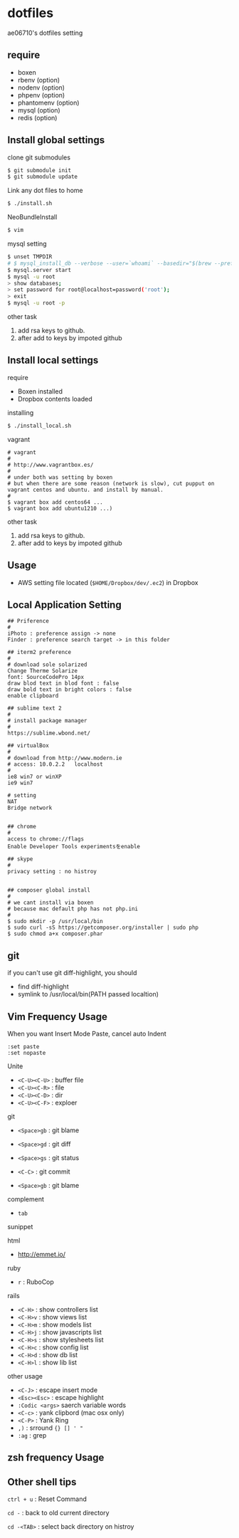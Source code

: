 dotfiles
========

ae06710's dotfiles setting


require
-------

* boxen
* rbenv (option)
* nodenv (option)
* phpenv (option)
* phantomenv (option)
* mysql (option)
* redis (option)


Install global settings
----------------------

clone git submodules

```bash
$ git submodule init
$ git submodule update
```

Link any dot files to home

```bash
$ ./install.sh
```

NeoBundleInstall

```bash
$ vim
```

mysql setting

```bash
$ unset TMPDIR
# $ mysql_install_db --verbose --user=`whoami` --basedir="$(brew --prefix mysql)" --datadir=/usr/local/var/mysql --tmpdir=/tmp
$ mysql.server start
$ mysql -u root
> show databases;
> set password for root@localhost=password('root');
> exit
$ mysql -u root -p
```

other task

1. add rsa keys to github.
2. after add to keys by impoted github


Install local settings
----------------------

require

* Boxen installed
* Dropbox contents loaded

installing

```bash
$ ./install_local.sh
```

vagrant

```
# vagrant
# 
# http://www.vagrantbox.es/
# 
# under both was setting by boxen
# but when there are some reason (network is slow), cut pupput on vagrant centos and ubuntu. and install by manual.
# 
$ vagrant box add centos64 ...
$ vagrant box add ubuntu1210 ...)
```

other task

1. add rsa keys to github.
2. after add to keys by impoted github

Usage
-----

* AWS setting file located (`$HOME/Dropbox/dev/.ec2`) in Dropbox


Local Application Setting
-------------------------

```
## Priference
#
iPhoto : preference assign -> none
Finder : preference search target -> in this folder

## iterm2 preference
#
# download sole solarized
Change Therme Solarize
font: SourceCodePro 14px
draw blod text in blod font : false
draw bold text in bright colors : false
enable clipboard

## sublime text 2
#
# install package manager
#
https://sublime.wbond.net/

## virtualBox
#
# download from http://www.modern.ie
# access: 10.0.2.2   localhost
#
ie8 win7 or winXP
ie9 win7

# setting
NAT
Bridge network


## chrome
#
access to chrome://flags
Enable Developer Tools experimentsをenable

## skype
#
privacy setting : no histroy


## composer global install
#
# we cant install via boxen
# because mac default php has not php.ini
#
$ sudo mkdir -p /usr/local/bin
$ sudo curl -sS https://getcomposer.org/installer | sudo php
$ sudo chmod a+x composer.phar

```

## git

if you can't use git diff-highlight, you should

- find diff-highlight
- symlink to /usr/local/bin(PATH passed localtion)

## Vim Frequency Usage

When you want Insert Mode Paste, cancel auto Indent

```
:set paste
:set nopaste
```

Unite

* `<C-U><C-U>` : buffer file
* `<C-U><C-R>` : file
* `<C-U><C-D>` : dir
* `<C-U><C-F>` : exploer

git

* `<Space>gb` : git blame
* `<Space>gd` : git diff
* `<Space>gs` : git status
* `<C-C>` : git commit

* `<Space>gb` : git blame

complement

* `tab`

sunippet

html

* <http://emmet.io/>

ruby

* `r` : RuboCop

rails

* `<C-H>` : show controllers list
* `<C-H>v` : show views list
* `<C-H>m` : show models list
* `<C-H>j` : show javascripts list
* `<C-H>s` : show stylesheets list
* `<C-H>c` : show config list
* `<C-H>d` : show db list
* `<C-H>l` : show lib list

other usage

* `<C-J>` : escape insert mode
* `<Esc><Esc>` : escape highlight
* `:Codic <args>` saerch variable words
* `<C-c>` : yank clipbord (mac osx only)
* `<C-P>` : Yank Ring
* `,)` : srround ` {} [] ' " `
* `:ag` : grep


## zsh frequency Usage

## Other shell tips

`ctrl + u` : Reset Command

`cd -` : back to old current directory

`cd -<TAB>` : select back directory on histroy




